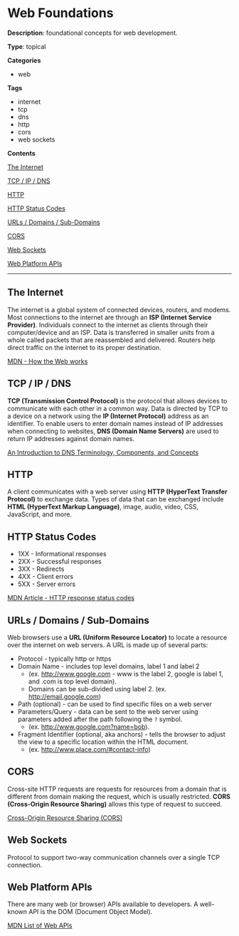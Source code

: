 # Web Foundations

**Description**: foundational concepts for web development.

**Type**: topical

**Categories**

- web

**Tags**

- internet
- tcp
- dns
- http
- cors
- web sockets

**Contents**

[The Internet](#the-internet)

[TCP / IP / DNS](#tcp--ip--dns)

[HTTP](#http)

[HTTP Status Codes](#http-status-codes)

[URLs / Domains / Sub-Domains](#urls--domains--sub-domains)

[CORS](#cors)

[Web Sockets](#web-sockets)

[Web Platform APIs](#web-platform-apis)

---

## The Internet

The internet is a global system of connected devices, routers, and modems. Most connections to the internet are through an **ISP (Internet Service Provider)**. Individuals connect to the internet as clients through their computer/device and an ISP. Data is transferred in smaller units from a whole called packets that are reassembled and delivered. Routers help direct traffic on the internet to its proper destination.

[MDN - How the Web works](https://developer.mozilla.org/en-US/docs/Learn/Getting_started_with_the_web/How_the_Web_works)

## TCP / IP / DNS

**TCP (Transmission Control Protocol)** is the protocol that allows devices to communicate with each other in a common way. Data is directed by TCP to a device on a network using the **IP (Internet Protocol)** address as an identifier. To enable users to enter domain names instead of IP addresses when connecting to websites, **DNS (Domain Name Servers)** are used to return IP addresses against domain names.

[An Introduction to DNS Terminology, Components, and Concepts](https://www.digitalocean.com/community/tutorials/an-introduction-to-dns-terminology-components-and-concepts)

## HTTP

A client communicates with a web server using **HTTP (HyperText Transfer Protocol)** to exchange data. Types of data that can be exchanged include **HTML (HyperText Markup Language)**, image, audio, video, CSS, JavaScript, and more.

## HTTP Status Codes

- 1XX - Informational responses
- 2XX - Successful responses
- 3XX - Redirects
- 4XX - Client errors
- 5XX - Server errors

[MDN Article - HTTP response status codes](https://developer.mozilla.org/en-US/docs/Web/HTTP/Status)

## URLs / Domains / Sub-Domains

Web browsers use a **URL (Uniform Resource Locator)** to locate a resource over the internet on web servers. A URL is made up of several parts:

- Protocol - typically http or https
- Domain Name - includes top level domains, label 1 and label 2
  - (ex. http://www.google.com - www is the label 2, google is label 1, and .com is top level domain).
  - Domains can be sub-divided using label 2. (ex. http://email.google.com)
- Path (optional) - can be used to find specific files on a web server
- Parameters/Query - data can be sent to the web server using parameters added after the path following the `?` symbol.
  - (ex. http://www.google.com?name=bob).
- Fragment Identifier (optional, aka anchors) - tells the browser to adjust the view to a specific location within the HTML document.
  - (ex. http://www.place.com/#contact-info)

## CORS

Cross-site HTTP requests are requests for resources from a domain that is different from domain making the request, which is usually restricted. **CORS (Cross-Origin Resource Sharing)** allows this type of request to succeed.

[Cross-Origin Resource Sharing (CORS)](https://developer.mozilla.org/en-US/docs/Web/HTTP/CORS)

## Web Sockets

Protocol to support two-way communication channels over a single TCP connection.

## Web Platform APIs

There are many web (or browser) APIs available to developers. A well-known API is the DOM (Document Object Model).

[MDN List of Web APIs](https://developer.mozilla.org/en-US/docs/Web/API)
